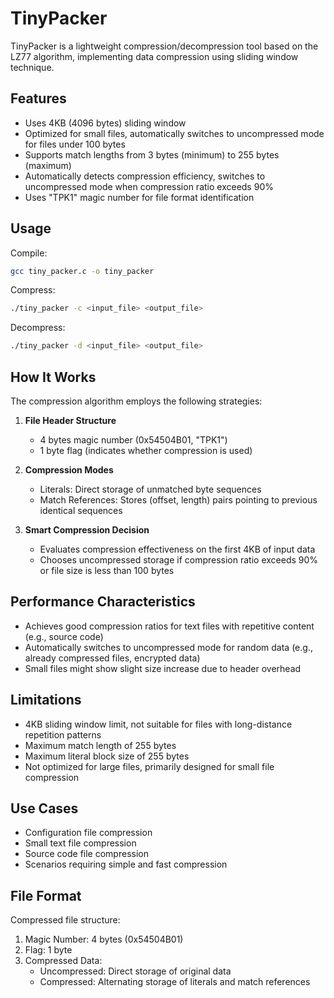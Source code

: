 # TinyPacker

TinyPacker is a lightweight compression/decompression tool based on the LZ77 algorithm, implementing data compression using sliding window technique.

## Features

- Uses 4KB (4096 bytes) sliding window
- Optimized for small files, automatically switches to uncompressed mode for files under 100 bytes
- Supports match lengths from 3 bytes (minimum) to 255 bytes (maximum)
- Automatically detects compression efficiency, switches to uncompressed mode when compression ratio exceeds 90%
- Uses "TPK1" magic number for file format identification

## Usage

Compile:

```bash
gcc tiny_packer.c -o tiny_packer
```

Compress:

```bash
./tiny_packer -c <input_file> <output_file>
```

Decompress:

```bash
./tiny_packer -d <input_file> <output_file>
```

## How It Works

The compression algorithm employs the following strategies:

1. **File Header Structure**

   - 4 bytes magic number (0x54504B01, "TPK1")
   - 1 byte flag (indicates whether compression is used)

2. **Compression Modes**

   - Literals: Direct storage of unmatched byte sequences
   - Match References: Stores (offset, length) pairs pointing to previous identical sequences

3. **Smart Compression Decision**
   - Evaluates compression effectiveness on the first 4KB of input data
   - Chooses uncompressed storage if compression ratio exceeds 90% or file size is less than 100 bytes

## Performance Characteristics

- Achieves good compression ratios for text files with repetitive content (e.g., source code)
- Automatically switches to uncompressed mode for random data (e.g., already compressed files, encrypted data)
- Small files might show slight size increase due to header overhead

## Limitations

- 4KB sliding window limit, not suitable for files with long-distance repetition patterns
- Maximum match length of 255 bytes
- Maximum literal block size of 255 bytes
- Not optimized for large files, primarily designed for small file compression

## Use Cases

- Configuration file compression
- Small text file compression
- Source code file compression
- Scenarios requiring simple and fast compression

## File Format

Compressed file structure:

1. Magic Number: 4 bytes (0x54504B01)
2. Flag: 1 byte
3. Compressed Data:
   - Uncompressed: Direct storage of original data
   - Compressed: Alternating storage of literals and match references
